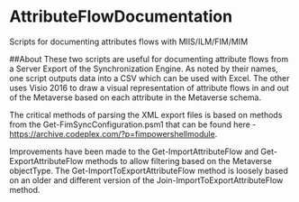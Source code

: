 # AttributeFlowDocumentation
Scripts for documenting attributes flows with MIIS/ILM/FIM/MIM

##About
These two scripts are useful for documenting attribute flows from a Server Export of the Synchronization Engine.  As noted by their names, one script outputs data into a CSV which can be used with Excel.  The other uses Visio 2016 to draw a visual representation of attribute flows in and out of the Metaverse based on each attribute in the Metaverse schema.

The critical methods of parsing the XML export files is based on methods from the Get-FimSyncConfiguration.psm1 that can be found here - https://archive.codeplex.com/?p=fimpowershellmodule.

Improvements have been made to the Get-ImportAttributeFlow and Get-ExportAttributeFlow methods to allow filtering based on the Metaverse objectType.  The Get-ImportToExportAttributeFlow method is loosely based on an older and different version of the Join-ImportToExportAttributeFlow method.
